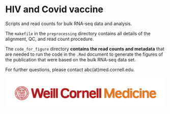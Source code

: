 # HIV and Covid vaccine

Scripts and read counts for bulk RNA-seq data and analysis.

The `makefile` in the `preprocessing` directory contains all details of the alignment, QC, and read count procedure. 

The `code_for_figure` directory **contains the read counts and metadata** that are needed to run the code in the `.Rmd` document to generate the figures of the publication that were based on the bulk RNA-seq data set.

For further questions, please contact abc(at)med.cornell.edu.


![](WCM_MB_LOGO_HZSS1L_CLR_RGB.png)


